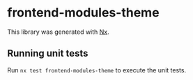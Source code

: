 # frontend-modules-theme

This library was generated with [Nx](https://nx.dev).

## Running unit tests

Run `nx test frontend-modules-theme` to execute the unit tests.
